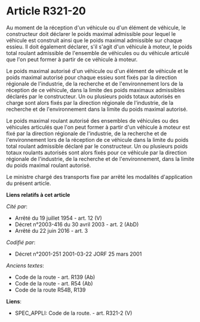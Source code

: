 # Article R321-20

Au moment de la réception d'un véhicule ou d'un élément de véhicule, le constructeur doit déclarer le poids maximal
admissible pour lequel le véhicule est construit ainsi que le poids maximal admissible sur chaque essieu. Il doit également
déclarer, s'il s'agit d'un véhicule à moteur, le poids total roulant admissible de l'ensemble de véhicules ou du véhicule
articulé que l'on peut former à partir de ce véhicule à moteur.

Le poids maximal autorisé d'un véhicule ou d'un élément de véhicule et le poids maximal autorisé pour chaque essieu sont
fixés par la direction régionale de l'industrie, de la recherche et de l'environnement lors de la réception de ce véhicule,
dans la limite des poids maximaux admissibles déclarés par le constructeur. Un ou plusieurs poids totaux autorisés en charge
sont alors fixés par la direction régionale de l'industrie, de la recherche et de l'environnement dans la limite du poids
maximal autorisé.

Le poids maximal roulant autorisé des ensembles de véhicules ou des véhicules articulés que l'on peut former à partir d'un
véhicule à moteur est fixé par la direction régionale de l'industrie, de la recherche et de l'environnement lors de la
réception de ce véhicule dans la limite du poids total roulant admissible déclaré par le constructeur. Un ou plusieurs poids
totaux roulants autorisés sont alors fixés pour ce véhicule par la direction régionale de l'industrie, de la recherche et de
l'environnement, dans la limite du poids maximal roulant autorisé.

Le ministre chargé des transports fixe par arrêté les modalités d'application du présent article.

**Liens relatifs à cet article**

_Cité par_:

  - Arrêté du 19 juillet 1954 - art. 12 (V)
  - Décret n°2003-416 du 30 avril 2003 - art. 2 (AbD)
  - Arrêté du 22 juin 2016 - art. 3

_Codifié par_:

  - Décret n°2001-251 2001-03-22 JORF 25 mars 2001

_Anciens textes_:

  - Code de la route - art. R139 (Ab)
  - Code de la route - art. R54 (Ab)
  - Code de la route R54B, R139

**Liens**:

  - SPEC_APPLI: Code de la route. - art. R321-2 (V)
